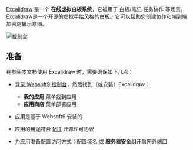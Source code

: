 [Excalidraw](https://github.com/excalidraw/excalidraw) 是一个 **在线虚拟白板系统**，它被用于 白板/笔记 任务协作  等场景。Excalidraw是一个开源的虚拟手绘风格的白板。它可以帮助您创建协作和端到端加密逻辑示意图。


![控制台](https://libs.websoft9.com/Websoft9/DocsPicture/zh/excalidraw/excalidraw-gui-websoft9.png)


## 准备

在参阅本文档使用 Excalidraw 时，需要确保如下几点：

- [登录 Websoft9 控制台](./login-console)，然后找到（或安装）Excalidraw：
  - **我的应用** 菜单找到应用 
  - **应用商店** 菜单部署应用

- 应用是基于 Websoft9 安装的


- 应用的用途符合 [MIT](https://opensource.org/licenses/MIT) 开源许可协议


- 为应用准备配置访问方式：[配置域名](./domain-set) 或 **服务器安全组**开启网外端口